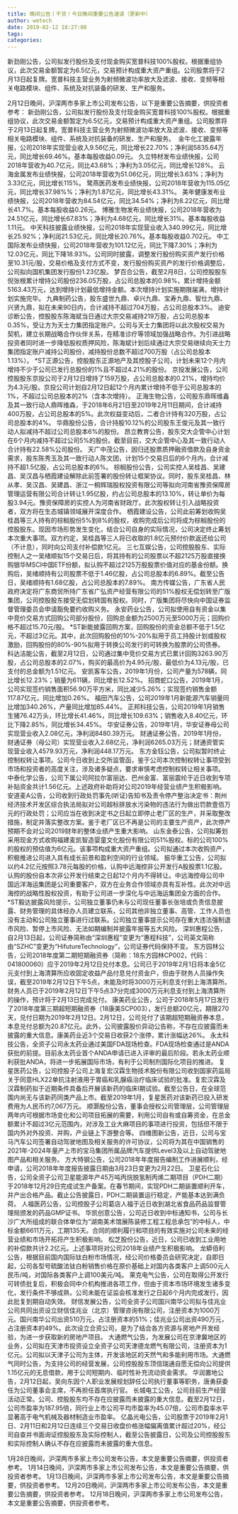 ```yaml
---
title: 晚间公告丨干货！今日晚间重要公告速读（更新中）
author: wetech
date: 2019-02-12 18:27:08
tags: 
categories: 
---
```

新劲刚公告，公司拟发行股份及支付现金购买宽普科技100%股权。根据重组协议，此次交易金额暂定为6.5亿元，交易预计构成重大资产重组。公司股票将于2月13日起复牌。宽普科技主营业务为射频微波功率放大及滤波、接收、变频等相关电路模块、组件、系统及对抗装备的研发、生产和服务。 
<!-- more -->
2月12日晚间，沪深两市多家上市公司发布公告，以下是重要公告摘要，供投资者参考：
新劲刚公告，公司拟发行股份及支付现金购买宽普科技100%股权。根据重组协议，此次交易金额暂定为6.5亿元，交易预计构成重大资产重组。公司股票将于2月13日起复牌。宽普科技主营业务为射频微波功率放大及滤波、接收、变频等相关电路模块、组件、系统及对抗装备的研发、生产和服务。 
金牛化工披露年报，公司2018年实现营业收入9.56亿元，同比增长22.70%；净利润5835.64万元，同比增长69.46%。基本每股收益0.09元。
久立特材发布业绩快报，公司2018年营收为40.7亿元，同比43.68%；净利为3.05亿元，同比增长128%。
云海金属发布业绩快报，公司2018年营收为51.06亿元，同比增长3.63%；净利为3.33亿元，同比增长115%。
鹭燕医药发布业绩快报，公司2018年营收为115.05亿元，同比增长37.98%%；净利为1.87亿元，同比增长43.31%。
美年健康发布业绩快报，公司2018年营收为84.54亿元，同比34.54%；净利为8.22亿元，同比增长41.7%。基本每股收益0.26元。
博雅生物发布业绩快报，公司2018年营收为24.51亿元，同比增长67.83%；净利为4.68亿元，同比增长31%。基本每股收益1.11元。
中天科技披露业绩快报，公司2018年实现营业收入340.99亿元，同比增长25.92%；净利润21.53亿元，同比增长20.76%。基本每股收益0.702元。
中工国际发布业绩快报，公司2018年营收为101.12亿元，同比下降7.30%；净利为12.03亿元，同比下降18.93%。公司同时披露，调整发行股份购买资产发行价格至10.31元/股，交易价格及支付方式不变，发行股份购买资产的发行价格调整后，公司拟向国机集团发行股份1.23亿股。
梦百合公告，截至2月8日，公司控股股东倪张根累计增持公司股份236.05万股，占公司总股本的0.98%，累计增持金额5163.43万元，达到增持计划最低增持金额。本次增持计划实施期限届满，增持计划实施完毕。
九典制药公告，股东盛世九鼎、卓兴九鼎、宝寿九鼎、智仕九鼎、兴贤九鼎，拟在未来90日内，合计减持不超过704万股，占公司总股本3%。
迪安诊断公告，控股股东陈海斌当日通过大宗交易减持219万股，占公司总股本0.35%，受让方为天士力集团指定账户。公司与天士力集团将以此次股权交易为契机，建立长期战略合作伙伴关系，在精准诊疗等领域加强战略合作。为引进战略投资者同时进一步降低股权质押风险，陈海斌计划后续通过大宗交易继续向天士力集团指定账户减持公司股份，减持股份总数不超过700万股（占公司总股本1.13%）。
*ST正源公告，控股股东正源地产及其控股子公司，计划未来12个月内增持不少于公司已发行总股份的1%且不超过4.21%的股份。
京投发展公告，公司控股股东京投公司于2月12日增持了159万股，占公司总股本的0.21%，增持均价为4.3元/股。京投公司计划自2月12日起12个月内累计增持不低于公司总股本的1%，不超过公司总股本的2%（含本次增持）。
正海生物公告，公司股东鼎晖维鑫及其一致行动人鼎晖维森，于2018年6月21日至2019年2月11日期间，合计减持400万股，占公司总股本的5%。此次权益变动后，二者合计持有320万股，占公司总股本的4%。
华鼎股份公告，合计持股10.12%的公司股东王俊元及其一致行动人拟减持不超过公司总股本6%的股份。
昂立教育公告，股东交大企管中心计划在6个月内减持不超过公司5%的股份。截至目前，交大企管中心及其一致行动人合计持有22.58%公司股份。
天广中茂公告，因归还股票质押融资借款及自身资金需求，股东陈秀玉及其一致行动人陈文团，计划15个交易日后的6个月内，合计减持不超1.5亿股，占公司总股本的6%。
棕榈股份公告，公司实控人吴桂昌、吴建昌、吴汉昌与栖霞建设解除此前签署的股份转让框架协议。同时，股东吴桂昌、林从孝、吴汉昌、吴建昌、浙江一桐辉瑞股权投资有限公司等拟向河南省豫资保障房管理运营有限公司合计转让1.95亿股，约占公司总股本的13.10%，转让单价为每股3.94元。豫资保障房的实控人为河南省财政厅。此次股权转让引入战略投资者，双方将在生态城镇领域展开深度合作。
栖霞建设公告，公司此前筹划收购吴桂昌等三人持有的棕榈股份5%到8%的股权，收购完成后公司将成为棕榈股份的控股股东。现因市场形势发生变化，结合公司自身的实际情况，公司决定终止筹划本次重大事项。双方约定，吴桂昌等三人将已收取的1.8亿元预付价款返还给公司（不计息），同时向公司支付补偿款1亿元。
三七互娱公告，公司控股股东、实际控制人之一吴绪顺拟15个交易日后，将其持有的公司股票以不超2125万股直接换购银华MSCI中国ETF份额，拟认购不超过2125万股股票价值对应的基金份额。换购后，吴绪顺持有公司股票不低于1.46亿股，占公司总股本的6.89%。截至公告日，吴绪顺持有1.68亿股，占公司总股本的7.89%。
南方传媒公告，广东省人民政府决定将广东商贸所持广东省广弘资产经营有限公司的51%股权无偿划转至广版集团，公司控股股东接受无偿划转国有股权。同时，广版集团将尽快向中国证券监督管理委员会申请豁免要约收购义务。
永安药业公告，公司拟使用自有资金以集中竞价交易方式回购公司部分股份，回购总金额为2500万元至5000万元；回购价格不超过15.70元/股。
*ST新能披露回购方案，回购股份的资金总额不低于1.5亿元，不超过3亿元。其中，此次回购股份的10%-20%拟用于员工持股计划或股权激励，回购股份的80%-90%拟用于转换公司发行的可转换为股票的公司债券。
科达洁能公告，截至2月12日，公司通过集中竞价交易方式已累计回购3263.90万股，占公司总股本的2.07%，购买的最高价为4.95元/股、最低价为4.13元/股，已支付的总金额为1.51亿元。
安凯客车公告，2019年1月份，公司产量为578辆，同比增长12.23%；销量为611辆，同比增长12.52%。
招商蛇口公告，2019年1月，公司实现签约销售面积56.90万平方米，同比减少5.26%；实现签约销售金额117.87亿元，同比增加0.26%。
福田汽车公告，公司2019年1月新能源汽车销量同比增加340.26%，产量同比增加85.44%。
正邦科技公告，公司2019年1月销售生猪76.42万头，环比增长41.46%，同比增长109.63%；销售收入8.40亿元，环比下降2.85%，同比增长34.45%。
华安证券公告，2019年1月，华安证券母公司实现营业收入2.08亿元，净利润8480.39万元。
财通证券公告，2019年1月份，财通证券（母公司）实现营业收入2.68亿元，净利润6265.03万元；财通资管实现营业收入4579.93万元，净利润448.17万元。
东方金钰公告，公司拟暂时终止控制权转让事项。公司今日收到上交所监管函，鉴于公司本次控制权转让事项受到市场和投资者的高度关注，涉及诸多疑点，要求审慎考虑控制权转让相关事项。
中泰化学公告，公司下属公司阿拉尔富丽达、巴州金富、富丽震纶于近日收到专项补贴资金共计1.56亿元。上述政府补助将对公司2019年经营业绩产生积极影响。
安道麦A公告，公司收到行政处罚事先(听证)告知书及责令停产整治决定书：荆州经济技术开发区综合执法局拟对公司超标排放水污染物的违法行为做出罚款壹佰万元的行政处罚；公司应当在收到决定书之日起立即停止老厂区的生产，并采取整改措施，制定并落实整改方案。鉴于老厂区已不再是公司的主要生产资产，此次停产预期不会对公司2019财年的整体业绩产生重大影响。
山东金泰公告，公司拟筹划采用现金方式收购福建麦凯智造婴童文化股份有限公司51%股权。标的公司100%的股权的预估值为6亿元。该事项构成重大资产重组。公司拟通过本次收购资产，积极推进公司进入具有成长前景和盈利空间的行业领域。
振华重工公告，公司拟以约4.2亿元按照3.78元每股的价格，认购中远海控非公开发行A股股票1.1亿股。认购的股份自本次非公开发行结束之日起12个月内不得转让。中远海控母公司中国远洋海运集团是公司重要客户，双方在业务合作领域亦具有互补性。此次对中远海控的战略性股权投资，有助于公司进一步深化与中远海运集团全方面的合作。
*ST毅达披露风险提示，公司独立董事仍未与公司现任董事长张培或负责信息披露、财务管理的具体经办人员建立联系，公司其他非独立董事、高管、工作人员也没有主动和公司独立董事进行过联系。公司独立董事提示公司存在重大违法强制退市风险、暂停上市风险、无法如期编制并披露年报等五大风险。
深圳惠程公告，自2月13日起，公司证券简称由“深圳惠程”变更为“惠程科技”，公司英文简称由“SZHC”变更为“HifutureTechnology”，公司证券代码保持不变。
东方园林公告，公司2018年度第二期短期融资券（简称：18东方园林CP002，代码：041800060）应于2019年2月12日兑付本息。公司已于2019年2月1日将本金5亿元支付到上海清算所应收固定收益产品付息兑付资金户，但由于财务人员操作失误，截至2019年2月12日下午5点，未能及时将3000万元利息支付到上海清算所。财务人员已于2019年2月12日下午5点37分完成3000万元利息支付到上海清算所的操作，预计将于2月13日完成兑付。
康美药业公告，公司于2018年5月17日发行了2018年度第三期超短期融资券（18康美SCP003），发行总额20亿元，期限270天，兑付日期为2019年2月12日。2月12日，公司兑付了该期超短期融资券本息，本息兑付总额为20.87亿元。此外，公司披露股价异动公告称，不存在应披露而未披露的重大信息。康美药业近3个交易日收获2个涨停，累计涨幅达26%。
永太科技公告，全资子公司永太药业通过美国FDA现场检查。FDA现场检查通过是ANDA获批的前提。目前永太药业首个ANDA申请已进入评审的最后阶段。若永太药业顺利获批ANDA，将进一步拓展国际市场，有利于公司制剂国际化项目的推进。
复星医药公告，公司控股子公司上海复宏汉霖生物技术股份有限公司收到国家药监局关于同意HLX22单抗注射液用于胃癌和乳腺癌治疗临床试验的批准。复宏汉霖及汉霖制药拟于近期条件具备后开展该新药的临床I期试验。截至公告日，在全球范围内尚无与该新药同类产品上市。截至2019年1月，复星医药对该新药已投入研发费用为人民币约7,067万元。
顺灏股份公告，董事会授权公司管理层，公司管理层两年内可根据市场变化和公司项目拓展的需要，利用公司自有或自筹资金，在总金额累计不超过3亿元范围内，对涉及工业大麻项目的事项进行投资，包括但不限于国内外对外投资、并购，产业链上下游整合等。
四维图新公告，近日，公司与宝马汽车公司签署自动驾驶地图及相关服务的许可协议，公司将为其在中国销售的2021年-2024年量产上市的宝马集团所属品牌汽车提供Level3及以上自动驾驶地图产品和相关服务。
方大特钢公告，公司2018年年度报告编制工作进展顺利，经申请，公司2018年年度报告披露日期由3月23日变更为2月22日。
卫星石化公告，公司全资子公司卫星能源年产45万吨丙烷脱氢制丙烯二期项目（PDH二期）于2018年12月29日完成试生产备案。在春节期间，实现PDH二期装置顺利开车，并产出合格产品。截止公告披露日，PDH二期装置运行稳定，产能基本达到满负荷。
人福医药公告，公司控股子公司葛店人福于近日收到湖北省食品药品监督管理局颁发的药品GMP证书。
华凯创意公告，公司近日收到中标通知书，公司与长沙广大所组成的联合体单位为“湖南美术馆展陈装修工程工程总承包”的中标人，中标金额6611万元，工期135天。合同的顺利履行和项目的有效实施对公司未来的经营业绩和市场开拓将产生积极影响。
松芝股份公告，近日，公司已收到工业用地的补偿款共计2.2亿元。上述事项将对公司2018年业绩产生积极影响。
龙蟒佰利公告，根据目前国内国际钛白粉市场情况，经公司价格委员会研究决定，自即日起，公司各型号硫酸法钛白粉销售价格在原价基础上对国内各类客户上调500元人民币/吨，对国际各类客户上调100美元/吨。
莱克电气公告，公司在取得公开发行可转债批复后，积极会同中介机构推进各项工作，但由于资本市场环境发生诸多变化，发行条件不够成熟，公司未能在证监会核准发行之日起6个月内完成发行，因此批复到期自动失效。
财信发展公告，公司全资子公司国兴南华公司拟与佳兆业公司共同出资设立财信佳兆业（北京）管理咨询有限公司，注册资本为1000万元。国兴南华公司出资510万元，占注册资本的51%；佳兆业公司出资490万元，占注册资本的49%。此次设立合资公司，是为了结合各方资源与房地产开发经验，为进一步获取新的房地产项目。
大通燃气公告，为发展公司在京津冀地区的业务，公司拟在天津市投资设立全资子公司天津德龙燃气有限公司，注册资本为1亿元。公司拟以天津子公司为主体，开发该地区的天然气和多能利用市场。大通燃气同时公告，为支持公司的经营发展，公司控股股东顶信瑞通自愿无偿向公司提供1.15亿元的无息借款，用于公司短期内、临时性补充流动资金需求。
华润置地公告，2月12日起，吴向东因个人职业发展规划辞任公司执行董事等职务，唐勇获委任为公司董事会主席，不再担任首席执行官。
长城电工公告，公司目前生产经营活动正常。公司、控股股东均不存在应披露而未披露的重大信息。截至2月12日，公司市盈率为187.95倍，同行业上市公司平均市盈率为45.07倍，公司市盈率水平显著高于电气机械及器材制造业市盈率。
亿晶光电公告，公司股票于2019年2月1日、2月11日和2月12日连续三个交易日收盘价格涨幅偏离值累计超过20%，经公司自查并书面询证控股股东及实际控制人，截至公告披露日，公司及公司控股股东和实际控制人确认不存在应披露而未披露的重大信息。
 
 
1月28日晚间，沪深两市多家上市公司发布公告，本文是重要公告摘要，供投资者参考。
1月14日晚间，沪深两市多家上市公司发布公告，本文是重要公告摘要，供投资者参考。
1月13日晚间，沪深两市多家上市公司发布公告，本文是重要公告摘要，供投资者参考。
12月20日晚间，沪深两市多家上市公司发布公告，本文是重要公告摘要，供投资者参考。
12月18日晚间，沪深两市多家上市公司发布公告，本文是重要公告摘要，供投资者参考。
